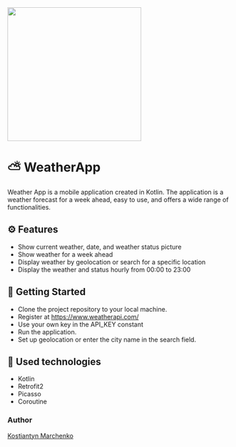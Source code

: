 <img src="https://i.pinimg.com/originals/a0/e2/83/a0e28308aec61e34cd8a60daa918c9fc.png" width="300" height="300">

# ⛅ WeatherApp
Weather App is a mobile application created in Kotlin. The application is a weather forecast for a week ahead, easy to use, and offers a wide range of functionalities.

## ⚙ Features 

- Show current weather, date, and weather status picture
- Show weather for a week ahead
- Display weather by geolocation or search for a specific location
- Display the weather and status hourly from 00:00 to 23:00

## 💾 Getting Started
-  Clone the project repository to your local machine.
-  Register at https://www.weatherapi.com/
-  Use your own key in the API_KEY constant
-  Run the application.
-  Set up geolocation or enter the city name in the search field.

## 🚀 Used technologies
- Kotlin
- Retrofit2
- Picasso
- Coroutine

### Author
[Kostiantyn Marchenko](https://github.com/KosMarch)
